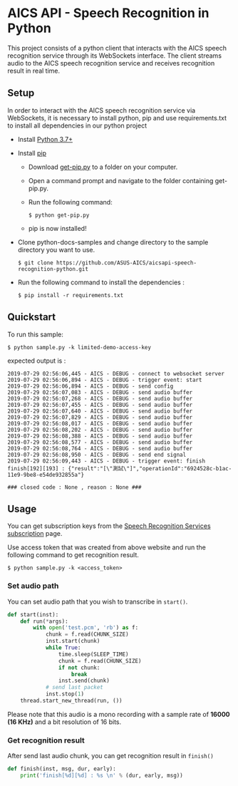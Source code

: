 # AICS API - Speech Recognition in Python
This project consists of a python client that interacts with the AICS speech recognition service through its WebSockets interface. The client streams audio to the AICS speech recognition service and receives recognition result in real time. 

## Setup

In order to interact with the AICS speech recognition service via WebSockets, it is necessary to install python, pip and use requirements.txt to install all dependencies in our python project

* Install [Python 3.7+](https://www.python.org/downloads/)

* Install [pip](https://pip.pypa.io/en/stable/)
    - Download [get-pip.py](https://bootstrap.pypa.io/get-pip.py) to a folder on your computer.
    - Open a command prompt and navigate to the folder containing get-pip.py.
    - Run the following command:
        
        `$ python get-pip.py`

    - pip is now installed!

* Clone python-docs-samples and change directory to the sample directory you want to use.

    `
    $ git clone https://github.com/ASUS-AICS/aicsapi-speech-recognition-python.git
    `

* Run the following command to install the dependencies :

    `
    $ pip install -r requirements.txt
    `

## Quickstart
To run this sample:

`
$ python sample.py -k limited-demo-access-key
`

expected output is :

```
2019-07-29 02:56:06,445 - AICS - DEBUG - connect to websocket server
2019-07-29 02:56:06,894 - AICS - DEBUG - trigger event: start
2019-07-29 02:56:06,894 - AICS - DEBUG - send config
2019-07-29 02:56:07,083 - AICS - DEBUG - send audio buffer
2019-07-29 02:56:07,268 - AICS - DEBUG - send audio buffer
2019-07-29 02:56:07,455 - AICS - DEBUG - send audio buffer
2019-07-29 02:56:07,640 - AICS - DEBUG - send audio buffer
2019-07-29 02:56:07,829 - AICS - DEBUG - send audio buffer
2019-07-29 02:56:08,017 - AICS - DEBUG - send audio buffer
2019-07-29 02:56:08,202 - AICS - DEBUG - send audio buffer
2019-07-29 02:56:08,388 - AICS - DEBUG - send audio buffer
2019-07-29 02:56:08,577 - AICS - DEBUG - send audio buffer
2019-07-29 02:56:08,764 - AICS - DEBUG - send audio buffer
2019-07-29 02:56:08,950 - AICS - DEBUG - send end signal
2019-07-29 02:56:09,443 - AICS - DEBUG - trigger event: finish
finish[192][193] : {"result":"[\"測試\"]","operationId":"6924528c-b1ac-11e9-9be8-e54de932855a"}

### closed code : None , reason : None ###
```

## Usage
You can get subscription keys from the [Speech Recognition Services subscription](https://aicsapi.asus.com/) page.

Use access token that was created from above website and run the following command to get recognition result.

`
$ python sample.py -k <access_token>
`

### Set audio path
You can set audio path that you wish to transcribe in `start()`.

```python
def start(inst):
    def run(*args):
        with open('test.pcm', 'rb') as f:
            chunk = f.read(CHUNK_SIZE)
            inst.start(chunk)
            while True:
                time.sleep(SLEEP_TIME)
                chunk = f.read(CHUNK_SIZE)
                if not chunk:
                    break
                inst.send(chunk)
            # send last packet
            inst.stop(1)
    thread.start_new_thread(run, ())
```
Please note that this audio is a mono recording with a sample rate of **16000 (16 KHz)** and a bit resolution of 16 bits.

### Get recognition result
After send last audio chunk, you can get recognition result in `finish()` 

```python
def finish(inst, msg, dur, early):
    print('finish[%d][%d] : %s \n' % (dur, early, msg))
```
